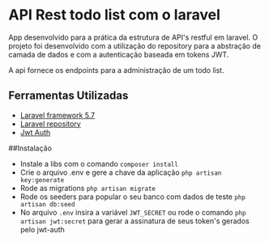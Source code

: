 # API Rest todo list com o laravel

App desenvolvido para a prática da estrutura de API's restful em laravel. O projeto foi desenvolvido com a utilização do repository para a abstração de camada de dados e com a autenticação baseada em tokens JWT. 

A api fornece os endpoints para a administração de um todo list.

## Ferramentas Utilizadas
* [Laravel framework 5.7](https://laravel.com/docs/5.7) 
* [Laravel repository](https://github.com/andersao/l5-repository)
* [Jwt Auth](https://github.com/tymondesigns/jwt-auth) 

##Instalação
* Instale a libs com o comando `composer install`
* Crie o arquivo .env e gere a chave da aplicação `php artisan key:generate`
* Rode as migrations `php artisan migrate`
* Rode os seeders para popular o seu banco com dados de teste `php artisan db:seed`
* No arquivo `.env` insira a variável `JWT_SECRET` ou rode o comando `php artisan jwt:secret` para gerar a assinatura de seus token's gerados pelo jwt-auth
